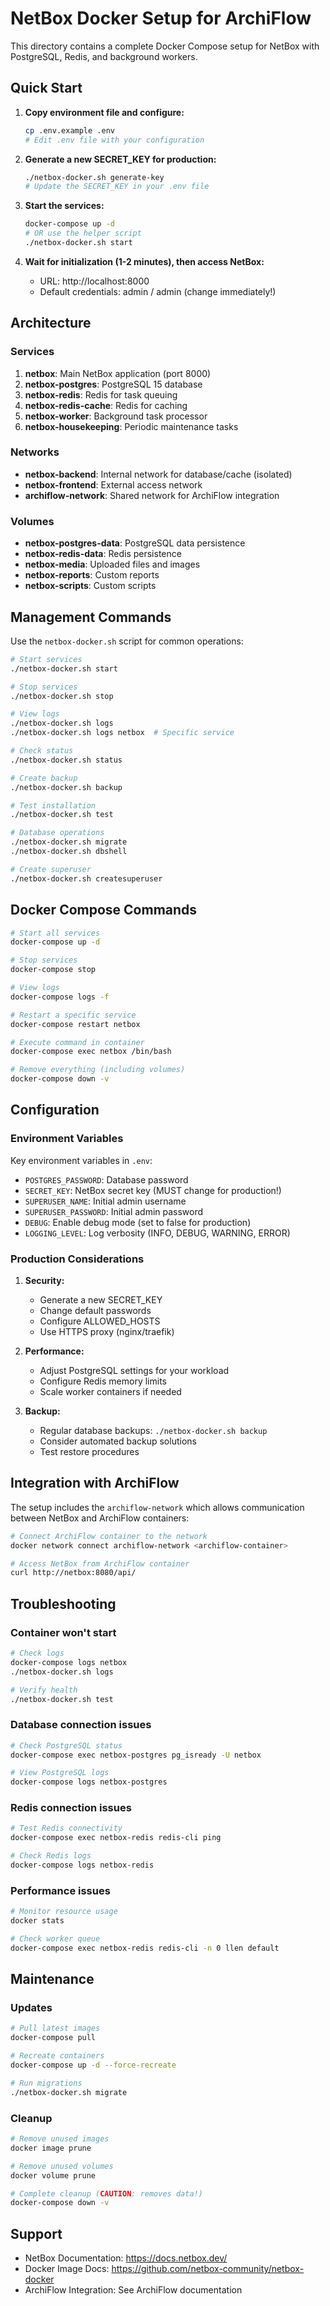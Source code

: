 # NetBox Docker Setup for ArchiFlow

This directory contains a complete Docker Compose setup for NetBox with PostgreSQL, Redis, and background workers.

## Quick Start

1. **Copy environment file and configure:**
   ```bash
   cp .env.example .env
   # Edit .env file with your configuration
   ```

2. **Generate a new SECRET_KEY for production:**
   ```bash
   ./netbox-docker.sh generate-key
   # Update the SECRET_KEY in your .env file
   ```

3. **Start the services:**
   ```bash
   docker-compose up -d
   # OR use the helper script
   ./netbox-docker.sh start
   ```

4. **Wait for initialization (1-2 minutes), then access NetBox:**
   - URL: http://localhost:8000
   - Default credentials: admin / admin (change immediately!)

## Architecture

### Services

1. **netbox**: Main NetBox application (port 8000)
2. **netbox-postgres**: PostgreSQL 15 database
3. **netbox-redis**: Redis for task queuing
4. **netbox-redis-cache**: Redis for caching
5. **netbox-worker**: Background task processor
6. **netbox-housekeeping**: Periodic maintenance tasks

### Networks

- **netbox-backend**: Internal network for database/cache (isolated)
- **netbox-frontend**: External access network
- **archiflow-network**: Shared network for ArchiFlow integration

### Volumes

- **netbox-postgres-data**: PostgreSQL data persistence
- **netbox-redis-data**: Redis persistence
- **netbox-media**: Uploaded files and images
- **netbox-reports**: Custom reports
- **netbox-scripts**: Custom scripts

## Management Commands

Use the `netbox-docker.sh` script for common operations:

```bash
# Start services
./netbox-docker.sh start

# Stop services
./netbox-docker.sh stop

# View logs
./netbox-docker.sh logs
./netbox-docker.sh logs netbox  # Specific service

# Check status
./netbox-docker.sh status

# Create backup
./netbox-docker.sh backup

# Test installation
./netbox-docker.sh test

# Database operations
./netbox-docker.sh migrate
./netbox-docker.sh dbshell

# Create superuser
./netbox-docker.sh createsuperuser
```

## Docker Compose Commands

```bash
# Start all services
docker-compose up -d

# Stop services
docker-compose stop

# View logs
docker-compose logs -f

# Restart a specific service
docker-compose restart netbox

# Execute command in container
docker-compose exec netbox /bin/bash

# Remove everything (including volumes)
docker-compose down -v
```

## Configuration

### Environment Variables

Key environment variables in `.env`:

- `POSTGRES_PASSWORD`: Database password
- `SECRET_KEY`: NetBox secret key (MUST change for production!)
- `SUPERUSER_NAME`: Initial admin username
- `SUPERUSER_PASSWORD`: Initial admin password
- `DEBUG`: Enable debug mode (set to false for production)
- `LOGGING_LEVEL`: Log verbosity (INFO, DEBUG, WARNING, ERROR)

### Production Considerations

1. **Security:**
   - Generate a new SECRET_KEY
   - Change default passwords
   - Configure ALLOWED_HOSTS
   - Use HTTPS proxy (nginx/traefik)

2. **Performance:**
   - Adjust PostgreSQL settings for your workload
   - Configure Redis memory limits
   - Scale worker containers if needed

3. **Backup:**
   - Regular database backups: `./netbox-docker.sh backup`
   - Consider automated backup solutions
   - Test restore procedures

## Integration with ArchiFlow

The setup includes the `archiflow-network` which allows communication between NetBox and ArchiFlow containers:

```bash
# Connect ArchiFlow container to the network
docker network connect archiflow-network <archiflow-container>

# Access NetBox from ArchiFlow container
curl http://netbox:8080/api/
```

## Troubleshooting

### Container won't start
```bash
# Check logs
docker-compose logs netbox
./netbox-docker.sh logs

# Verify health
./netbox-docker.sh test
```

### Database connection issues
```bash
# Check PostgreSQL status
docker-compose exec netbox-postgres pg_isready -U netbox

# View PostgreSQL logs
docker-compose logs netbox-postgres
```

### Redis connection issues
```bash
# Test Redis connectivity
docker-compose exec netbox-redis redis-cli ping

# Check Redis logs
docker-compose logs netbox-redis
```

### Performance issues
```bash
# Monitor resource usage
docker stats

# Check worker queue
docker-compose exec netbox-redis redis-cli -n 0 llen default
```

## Maintenance

### Updates
```bash
# Pull latest images
docker-compose pull

# Recreate containers
docker-compose up -d --force-recreate

# Run migrations
./netbox-docker.sh migrate
```

### Cleanup
```bash
# Remove unused images
docker image prune

# Remove unused volumes
docker volume prune

# Complete cleanup (CAUTION: removes data!)
docker-compose down -v
```

## Support

- NetBox Documentation: https://docs.netbox.dev/
- Docker Image Docs: https://github.com/netbox-community/netbox-docker
- ArchiFlow Integration: See ArchiFlow documentation